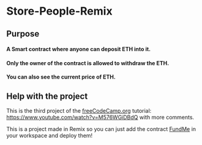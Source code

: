 # Store-People-Remix

## Purpose
#### A Smart contract where anyone can deposit ETH into it.
#### Only the owner of the contract is allowed to withdraw the ETH.
#### You can also see the current price of ETH.

## Help with the project
This is the third project of the <a href="https://www.youtube.com/c/Freecodecamp">freeCodeCamp.org</a> tutorial: https://www.youtube.com/watch?v=M576WGiDBdQ 
with more comments.

This is a project made in Remix so you can just add the contract <a href="https://github.com/K-Konstantinidis/Fund-Me-Remix/blob/master/contracts/FundMe.sol">FundMe</a> 
in your workspace and deploy them!
